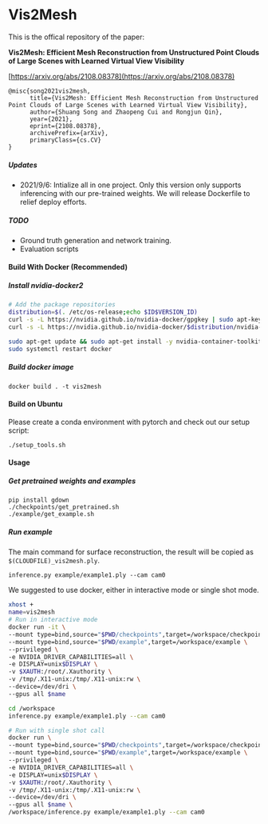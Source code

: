 # Vis2Mesh

This is the offical repository of the paper:

**Vis2Mesh: Efficient Mesh Reconstruction from Unstructured Point Clouds of Large Scenes with Learned Virtual View Visibility**

[https://arxiv.org/abs/2108.08378](https://arxiv.org/abs/2108.08378)

```
@misc{song2021vis2mesh,
      title={Vis2Mesh: Efficient Mesh Reconstruction from Unstructured Point Clouds of Large Scenes with Learned Virtual View Visibility}, 
      author={Shuang Song and Zhaopeng Cui and Rongjun Qin},
      year={2021},
      eprint={2108.08378},
      archivePrefix={arXiv},
      primaryClass={cs.CV}
}
```

##### Updates

- 2021/9/6: Intialize all in one project. Only this version only supports inferencing with our pre-trained weights. We will release Dockerfile to relief deploy efforts.

##### TODO

- Ground truth generation and network training.
- Evaluation scripts

#### Build With Docker (Recommended)

##### Install nvidia-docker2

```bash
# Add the package repositories
distribution=$(. /etc/os-release;echo $ID$VERSION_ID)
curl -s -L https://nvidia.github.io/nvidia-docker/gpgkey | sudo apt-key add -
curl -s -L https://nvidia.github.io/nvidia-docker/$distribution/nvidia-docker.list | sudo tee /etc/apt/sources.list.d/nvidia-docker.list

sudo apt-get update && sudo apt-get install -y nvidia-container-toolkit
sudo systemctl restart docker
```

##### Build docker image

`docker build . -t vis2mesh`

#### Build on Ubuntu

Please create a conda environment with pytorch and check out our setup script:

`./setup_tools.sh`
#### Usage
##### Get pretrained weights and examples

``` shell
pip install gdown
./checkpoints/get_pretrained.sh
./example/get_example.sh
```
##### Run example

The main command for surface reconstruction, the result will be copied as `$(CLOUDFILE)_vis2mesh.ply`.

`inference.py example/example1.ply --cam cam0`

We suggested to use docker, either in interactive mode or single shot mode.

```bash
xhost +
name=vis2mesh
# Run in interactive mode
docker run -it \
--mount type=bind,source="$PWD/checkpoints",target=/workspace/checkpoints \
--mount type=bind,source="$PWD/example",target=/workspace/example \
--privileged \
-e NVIDIA_DRIVER_CAPABILITIES=all \
-e DISPLAY=unix$DISPLAY \
-v $XAUTH:/root/.Xauthority \
-v /tmp/.X11-unix:/tmp/.X11-unix:rw \
--device=/dev/dri \
--gpus all $name

cd /workspace
inference.py example/example1.ply --cam cam0

# Run with single shot call
docker run \
--mount type=bind,source="$PWD/checkpoints",target=/workspace/checkpoints \
--mount type=bind,source="$PWD/example",target=/workspace/example \
--privileged \
-e NVIDIA_DRIVER_CAPABILITIES=all \
-e DISPLAY=unix$DISPLAY \
-v $XAUTH:/root/.Xauthority \
-v /tmp/.X11-unix:/tmp/.X11-unix:rw \
--device=/dev/dri \
--gpus all $name \
/workspace/inference.py example/example1.ply --cam cam0
```


<!-- # Training

export DATASET_PATH="$PWD/dataset"
export PYTHONPATH="$PWD:$PYTHONPATH"

python trainer/train_visnet.py -d $DATASET_PATH -l 0.005 -b 15 -e 50 --decay-step 5 --decay-rate 0.5 -a 'PartialConvUNet(input_channels=2)'
python trainer/train_depthnet.py -d $DATASET_PATH -l 0.005 -b 15 -e 50 --decay-step 5 --decay-rate 0.5 -a 'PartialConvUNet(input_channels=2)'
python trainer/train_depthnetrefine.py -d $DATASET_PATH -l 0.001 -b 8 -e 30 --decay-step 5 --decay-rate 0.5 -a 'PartialConvUNet(input_channels=2)' 'PartialConvUNet(input_channels=2)' -t True True --load0 "checkpoints/VIS_PartialConvUNet(input_channels=2)_epoch50.pth" --load1 "checkpoints/DEPTH_PartialConvUNet(input_channels=2)_epoch50.pth"

mv "checkpoints/REFDEPTH_PartialConvUNet(input_channels=2)_epoch30.pth" "checkpoints/REFDEPTH_PartialConvUNet(input_channels=2)_epoch30_best.pth"

python trainer/train_cascadenet.py -d $DATASET_PATH -l 0.001 -b 5 -e 70 --decay-step 7 --decay-rate 0.5 -a 'PartialConvUNet(input_channels=2)' 'PartialConvUNet(input_channels=2)' 'PartialConvUNet(input_channels=3)' -t False False True --load0 "checkpoints/REFVIS_PartialConvUNet(input_channels=2)_epoch30_best.pth" --load1 "checkpoints/REFDEPTH_PartialConvUNet(input_channels=2)_epoch30_best.pth"

python trainer/train_cascadenet.py -d $DATASET_PATH -l 0.0001 -b 5 -e 30 --decay-step 8 --decay-rate 0.5 -a 'PartialConvUNet(input_channels=2)' 'PartialConvUNet(input_channels=2)' 'PartialConvUNet(input_channels=3)' -t True True True --load "checkpoints/VISDEPVIS_['PartialConvUNet(input_channels=2)', 'PartialConvUNet(input_channels=2)', 'PartialConvUNet(input_channels=3)']_epoch70.pth"

mv "checkpoints/VISDEPVIS_['PartialConvUNet(input_channels=2)', 'PartialConvUNet(input_channels=2)', 'PartialConvUNet(input_channels=3)']_epoch30.pth" "checkpoints/VISDEPVIS_CascadePPP_epoch30.pth" -->